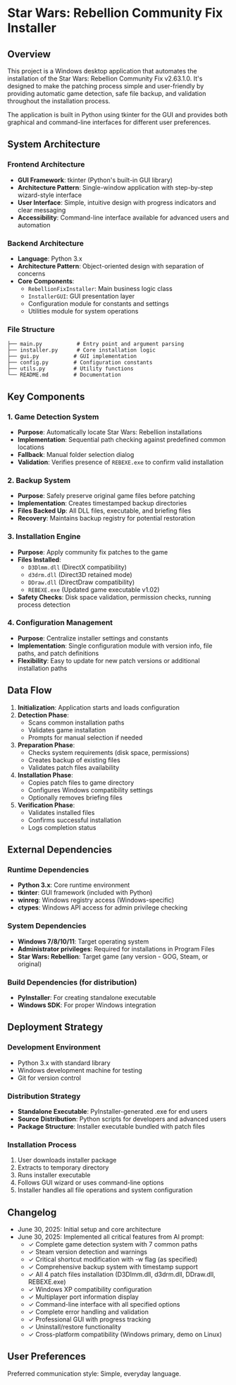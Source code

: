 # Star Wars: Rebellion Community Fix Installer

## Overview

This project is a Windows desktop application that automates the installation of the Star Wars: Rebellion Community Fix v2.63.1.0. It's designed to make the patching process simple and user-friendly by providing automatic game detection, safe file backup, and validation throughout the installation process.

The application is built in Python using tkinter for the GUI and provides both graphical and command-line interfaces for different user preferences.

## System Architecture

### Frontend Architecture
- **GUI Framework**: tkinter (Python's built-in GUI library)
- **Architecture Pattern**: Single-window application with step-by-step wizard-style interface
- **User Interface**: Simple, intuitive design with progress indicators and clear messaging
- **Accessibility**: Command-line interface available for advanced users and automation

### Backend Architecture
- **Language**: Python 3.x
- **Architecture Pattern**: Object-oriented design with separation of concerns
- **Core Components**:
  - `RebellionFixInstaller`: Main business logic class
  - `InstallerGUI`: GUI presentation layer
  - Configuration module for constants and settings
  - Utilities module for system operations

### File Structure
```
├── main.py           # Entry point and argument parsing
├── installer.py      # Core installation logic
├── gui.py           # GUI implementation
├── config.py        # Configuration constants
├── utils.py         # Utility functions
└── README.md        # Documentation
```

## Key Components

### 1. Game Detection System
- **Purpose**: Automatically locate Star Wars: Rebellion installations
- **Implementation**: Sequential path checking against predefined common locations
- **Fallback**: Manual folder selection dialog
- **Validation**: Verifies presence of `REBEXE.exe` to confirm valid installation

### 2. Backup System
- **Purpose**: Safely preserve original game files before patching
- **Implementation**: Creates timestamped backup directories
- **Files Backed Up**: All DLL files, executable, and briefing files
- **Recovery**: Maintains backup registry for potential restoration

### 3. Installation Engine
- **Purpose**: Apply community fix patches to the game
- **Files Installed**: 
  - `D3Dlmm.dll` (DirectX compatibility)
  - `d3drm.dll` (Direct3D retained mode)
  - `DDraw.dll` (DirectDraw compatibility)
  - `REBEXE.exe` (Updated game executable v1.02)
- **Safety Checks**: Disk space validation, permission checks, running process detection

### 4. Configuration Management
- **Purpose**: Centralize installer settings and constants
- **Implementation**: Single configuration module with version info, file paths, and patch definitions
- **Flexibility**: Easy to update for new patch versions or additional installation paths

## Data Flow

1. **Initialization**: Application starts and loads configuration
2. **Detection Phase**: 
   - Scans common installation paths
   - Validates game installation
   - Prompts for manual selection if needed
3. **Preparation Phase**:
   - Checks system requirements (disk space, permissions)
   - Creates backup of existing files
   - Validates patch files availability
4. **Installation Phase**:
   - Copies patch files to game directory
   - Configures Windows compatibility settings
   - Optionally removes briefing files
5. **Verification Phase**:
   - Validates installed files
   - Confirms successful installation
   - Logs completion status

## External Dependencies

### Runtime Dependencies
- **Python 3.x**: Core runtime environment
- **tkinter**: GUI framework (included with Python)
- **winreg**: Windows registry access (Windows-specific)
- **ctypes**: Windows API access for admin privilege checking

### System Dependencies
- **Windows 7/8/10/11**: Target operating system
- **Administrator privileges**: Required for installations in Program Files
- **Star Wars: Rebellion**: Target game (any version - GOG, Steam, or original)

### Build Dependencies (for distribution)
- **PyInstaller**: For creating standalone executable
- **Windows SDK**: For proper Windows integration

## Deployment Strategy

### Development Environment
- Python 3.x with standard library
- Windows development machine for testing
- Git for version control

### Distribution Strategy
- **Standalone Executable**: PyInstaller-generated .exe for end users
- **Source Distribution**: Python scripts for developers and advanced users
- **Package Structure**: Installer executable bundled with patch files

### Installation Process
1. User downloads installer package
2. Extracts to temporary directory
3. Runs installer executable
4. Follows GUI wizard or uses command-line options
5. Installer handles all file operations and system configuration

## Changelog
- June 30, 2025: Initial setup and core architecture
- June 30, 2025: Implemented all critical features from AI prompt:
  - ✓ Complete game detection system with 7 common paths
  - ✓ Steam version detection and warnings
  - ✓ Critical shortcut modification with -w flag (as specified)
  - ✓ Comprehensive backup system with timestamp support
  - ✓ All 4 patch files installation (D3Dlmm.dll, d3drm.dll, DDraw.dll, REBEXE.exe)
  - ✓ Windows XP compatibility configuration
  - ✓ Multiplayer port information display
  - ✓ Command-line interface with all specified options
  - ✓ Complete error handling and validation
  - ✓ Professional GUI with progress tracking
  - ✓ Uninstall/restore functionality
  - ✓ Cross-platform compatibility (Windows primary, demo on Linux)

## User Preferences

Preferred communication style: Simple, everyday language.